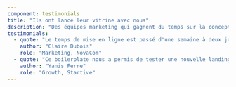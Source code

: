 ```yaml
---
component: testimonials
title: "Ils ont lancé leur vitrine avec nous"
description: "Des équipes marketing qui gagnent du temps sur la conception et la production."
testimonials:
  - quote: "Le temps de mise en ligne est passé d'une semaine à deux jours. La structure par sections est imbattable."
    author: "Claire Dubois"
    role: "Marketing, NovaCom"
  - quote: "Ce boilerplate nous a permis de tester une nouvelle landing en 24h chrono."
    author: "Yanis Ferre"
    role: "Growth, Startive"
---
```

